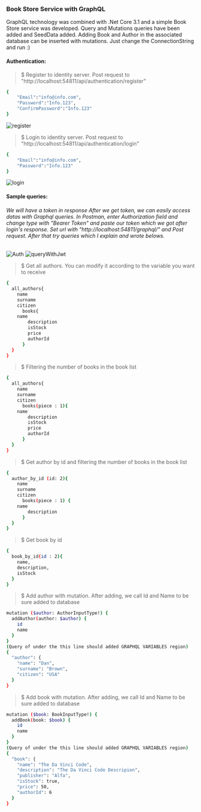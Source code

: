 ### Book Store Service with GraphQL

GraphQL technology was combined with .Net Core 3.1 and a simple Book Store service was developed. Query and Mutations queries have been added and SeedData added. Adding Book and Author in the associated database can be inserted with mutations. Just change the ConnectionString and run :) 

#### Authentication:
> $ Register to identity server. Post request to "http://localhost:54811/api/authentication/register"
```sh
{
    "Email":"info@info.com",
    "Password":"Info.123",
    "ConfirmPassword":"Info.123"
}
```
![register](https://user-images.githubusercontent.com/47754791/84596475-b1bbe600-ae66-11ea-8397-a287bcc9b36e.PNG)

> $ Login to identity server. Post request to "http://localhost:54811/api/authentication/login"  
```sh
{
    "Email":"info@info.com",
    "Password":"Info.123"
}
```
![login](https://user-images.githubusercontent.com/47754791/84596524-f9427200-ae66-11ea-98d4-166a6b1d7253.PNG)

#### Sample queries:

###### We will have a token in response After we get token, we can easily access datas with Graphql queries. In Postman, enter Authorization field and change type with "Bearer Token" and paste our token which we got after login's response. Set url with  "http://localhost:54811/graphql/" and Post request. After that try queries which I explain and wrote belows.
![Auth](https://user-images.githubusercontent.com/47754791/84596596-5e966300-ae67-11ea-8177-a323e0537884.PNG)
![queryWithJwt](https://user-images.githubusercontent.com/47754791/84596613-6eae4280-ae67-11ea-9b38-a38ee723c5ce.PNG)

> $ Get all authors. You can modify it according to the variable you want to receive
```sh
{
  all_authors{
    name
    surname
    citizen
      books{
	name
      	description
      	isStock
      	price
        authorId
      }
  }
}
```
> $ Filtering the number of books in the book list
```sh
{
  all_authors{
    name
    surname
    citizen
      books(piece : 1){
	name
      	description
      	isStock
      	price
        authorId
      }
  }
}
```

> $ Get author by id and filtering the number of books in the book list
```sh
{
  author_by_id (id: 2){
    name
    surname
    citizen
      books(piece : 1) {
	name
      	description
      }
  }
}
```

> $ Get book by id
```sh
{
  book_by_id(id : 2){
    name,
    description,
    isStock
  }
}
```
> $ Add author with mutation. After adding, we call Id and Name to be sure added to database
```sh
mutation ($author: AuthorInputType!) {
  addAuthor(author: $author) {
    id
    name
  }
}
(Query of under the this line should added GRAPHQL VARIABLES region)
{
  "author": {
    "name": "Dan",
    "surname": "Brown",
    "citizen": "USA"
  }
}
```
> $ Add book with mutation. After adding, we call Id and Name to be sure added to database
```sh
mutation ($book: BookInputType!) {
  addBook(book: $book) {
    id
    name
  }
}
(Query of under the this line should added GRAPHQL VARIABLES region)
{
  "book": {
    "name": "The Da Vinci Code",
    "description": "The Da Vinci Code Descripion",
    "publisher": "Alfa",
    "isStock": true,
    "price": 50,
    "authorId": 6
  }
}
```
